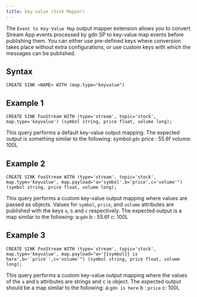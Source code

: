 ```yaml
---
title: key-value (Sink Mapper)
---
```


The `Event to Key-Value Map` output mapper extension allows you to convert Stream App events processed by gdn SP to key-value map events before publishing them. You can either use pre-defined keys where conversion takes place without extra configurations, or use custom keys with which the messages can be published.

## Syntax

    CREATE SINK <NAME> WITH (map.type="keyvalue")

## Example 1

    CREATE SINK FooStream WITH (type='stream', topic='stock', map.type='keyvalue') (symbol string, price float, volume long);

This query performs a default key-value output mapping. The expected output is something similar to the following: symbol:`gdn` price : 55.6f volume: 100L

## Example 2

    CREATE SINK FooStream WITH (type='stream', topic='stock', map.type='keyvalue', map.payload="a='symbol',b='price',c='volume'") (symbol string, price float, volume long);

This query performs a custom key-value output mapping where values are passed as objects. Values for `symbol`, `price`, and `volume` attributes are published with the keys `a`, `b` and `c` respectively. The expected output is a map similar to the following: a:`gdn` b : 55.6f c: 100L

## Example 3

    CREATE SINK FooStream WITH (type='stream', topic='stock', map.type='keyvalue', map.payload="a='{{symbol}} is here',b='`price`',c='volume'") (symbol string, price float, volume long);

This query performs a custom key-value output mapping where the values of the `a` and `b` attributes are strings and c is object. The expected output should be a map similar to the following: a:`gdn is here` b : `price` c: 100L
